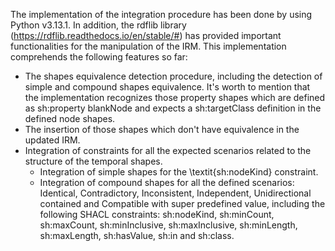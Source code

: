 The implementation of the integration procedure has been done by using Python v3.13.1. In addition, the rdflib library (https://rdflib.readthedocs.io/en/stable/#) has provided important functionalities for the manipulation of the IRM.
This implementation comprehends the following features so far:

- The shapes equivalence detection procedure, including the detection of simple and compound shapes equivalence. It's worth to mention that the implementation recognizes those property shapes which are defined as sh:property blankNode and expects a sh:targetClass definition in the defined node shapes. 
- The insertion of those shapes which don't have equivalence in the updated IRM.
- Integration of constraints for all the expected scenarios related to the structure of the temporal shapes.
	- Integration of simple shapes for the \textit{sh:nodeKind} constraint.
	- Integration of compound shapes for all the defined scenarios: Identical, Contradictory, Inconsistent, Independent, Unidirectional contained and Compatible with super predefined value,  including the following SHACL constraints: sh:nodeKind, sh:minCount, sh:maxCount, sh:minInclusive, sh:maxInclusive, sh:minLength, sh:maxLength, sh:hasValue, sh:in and sh:class.
